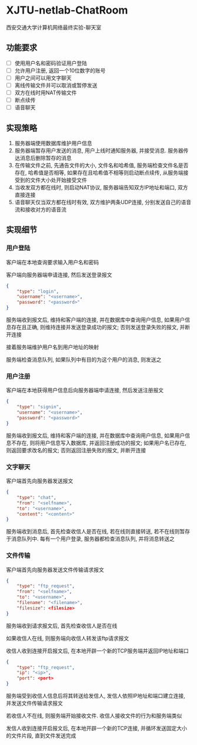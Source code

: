 # XJTU-netlab-ChatRoom

西安交通大学计算机网络最终实验-聊天室

## 功能要求

- [ ] 使用用户名和密码验证用户登陆
- [ ] 允许用户注册, 返回一个10位数字的账号
- [ ] 用户之间可以用文字聊天
- [ ] 离线传输文件并可以取消或暂停发送
- [ ] 双方在线时用NAT传输文件
- [ ] 断点续传
- [ ] 语音聊天

## 实现策略

1. 服务器端使用数据库维护用户信息
2. 服务器端暂存用户发送的消息, 用户上线时通知服务器, 并接受消息. 服务器传达消息后删除暂存的消息
3. 在传输文件之前, 先通告文件的大小, 文件名和哈希值, 服务端检查文件名是否存在, 哈希值是否相等, 如果存在且哈希值不相等则启动断点续传, 从服务端接受到的文件大小处开始接受文件
4. 当收发双方都在线时, 则启动NAT协议, 服务器端告知双方IP地址和端口, 双方直接连接
5. 语音聊天仅当双方都在线时有效, 双方维护两条UDP连接, 分别发送自己的语音流和接收对方的语音流

## 实现细节

### 用户登陆

客户端在本地查询要求输入用户名和密码

客户端向服务器端申请连接, 然后发送登录报文

```json
{
    "type": "login",
    "username": "<username>",
    "password": "<password>"
}
```

服务端收到报文后, 维持和客户端的连接, 并在数据库中查询用户信息, 如果用户信息存在且正确, 则维持连接并发送登录成功的报文; 否则发送登录失败的报文, 并断开连接

接着服务端维护用户名到用户地址的映射

服务端检查消息队列, 如果队列中有目的为这个用户的消息, 则发送之

### 用户注册

客户端在本地获得用户信息后向服务器端申请连接, 然后发送注册报文

```json
{
    "type": "signin",
    "username": "<username>",
    "password": "<password>"
}
```

服务端收到报文后, 维持和客户端的连接, 并在数据库中查询用户信息, 如果用户信息不存在, 则将用户信息写入数据库, 并返回注册成功的报文; 如果用户名已存在, 则返回要求改名的报文; 否则返回注册失败的报文, 并断开连接

### 文字聊天

客户端首先向服务器发送报文

```json
{
    "type": "chat",
    "from": "<selfname>",
    "to": "<username>",
    "content": "<content>"
}
```

服务端收到消息后, 首先检查收信人是否在线, 若在线则直接转送, 若不在线则暂存于消息队列中. 每有一个用户登录, 服务器都检查消息队列, 并将消息转送之

### 文件传输

客户端首先向服务器发送文件传输请求报文

```json
{
    "type": "ftp_request",
    "from": "<selfname>",
    "to": "<username>",
    "filename": "<filename>",
    "filesize": <filesize>
}
```

服务端收到请求报文后, 首先检查收信人是否在线

如果收信人在线, 则服务端向收信人转发该ftp请求报文

收信人收到连接开启报文后, 在本地开辟一个新的TCP服务端并返回IP地址和端口

```json
{
    "type": "ftp_request",
    "ip": "<ip>",
    "port": <port>
}
```

服务端受到收信人信息后将其转送给发信人, 发信人依照IP地址和端口建立连接, 并发送文件传输请求报文

若收信人不在线, 则服务端开始接收文件. 收信人接收文件的行为和服务端类似

发信人收到连接开启报文后, 在本地开辟一个新的TCP连接, 并循环发送固定大小的文件片段, 直到文件发送完成
